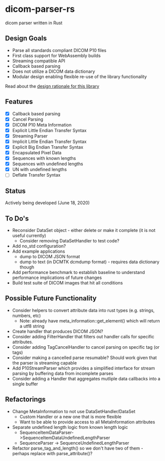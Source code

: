 # dicom-parser-rs
dicom parser written in Rust

## Design Goals

* Parse all standards compliant DICOM P10 files
* First class support for WebAssembly builds 
* Streaming compatible API
* Callback based parsing
* Does not utilize a DICOM data dictionary
* Modular design enabling flexible re-use of the library functionality

Read about the [design rationale for this library](DESIGN.md)

## Features

* [X] Callback based parsing
* [X] Cancel Parsing
* [X] DICOM P10 Meta Information
* [X] Explicit Little Endian Transfer Syntax
* [X] Streaming Parser
* [X] Implicit Little Endian Transfer Syntax
* [X] Explicit Big Endian Transfer Syntax
* [X] Encapsulated Pixel Data
* [X] Sequences with known lengths
* [X] Sequences with undefined lengths
* [X] UN with undefined lengths
* [ ] Deflate Transfer Syntax

## Status

Actively being developed (June 18, 2020)

## To Do's

* Reconsider DataSet object - either delete or make it complete (it is not useful currently)
  * Consider removing DataSetHandler to test code?
* Add no_std configuration?
* Add example applications
  * dump to DICOM JSON format
  * dump to text (in DCMTK dcmdump format) - requires data dictionary though
* Add performance benchmark to establish baseline to understand performance implications of future changes
* Build test suite of DICOM images that hit all conditions

## Possible Future Functionality

* Consider helpers to convert attribute data into rust types (e.g. strings, numbers, etc)
  * Note: already have meta_information::get_element() which will return a utf8 string
* Create handler that produces DICOM JSON?
* Consider adding FilterHandler that filters out handler calls for specific attributes.  
* Consider adding TagCancelHandler to cancel parsing on specific tag (or tags)
* Consider making a cancelled parse resumable?  Should work given that the parser is streaming capable
* Add P10StreamParser which provides a simplified interface for stream parsing by buffering data from
  incomplete parses
* Consider adding a Handler that aggregates mutliple data callbacks into a single buffer 

## Refactorings

* Change MetaInformation to not use DataSetHandler/DataSet
  * Custom Handler or a new one that is more flexible
  * Want to be able to provide access to all MetaInformation attributes
* Separate undefined length logic from known length logic
  * SequenceItemDataParser->SequenceItemDataUndefinedLengthParser
  * SequenceParser -> SequenceUndefinedLengthParser 
* Refactor parse_tag_and_length() so we don't have two of them - perhaps replace with parse_attribute()?
